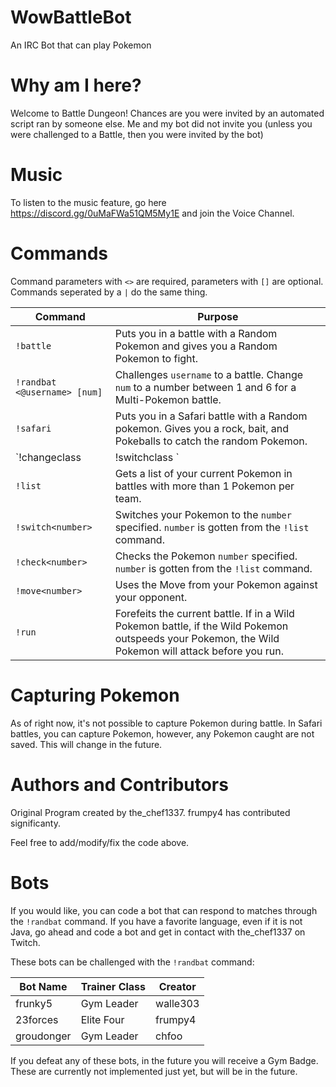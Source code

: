 # WowBattleBot
An IRC Bot that can play Pokemon

# Why am I here?
Welcome to Battle Dungeon! Chances are you were invited by an automated script ran by someone else. Me and my bot did not invite you (unless you were challenged to a Battle, then you were invited by the bot)

# Music
To listen to the music feature, go here https://discord.gg/0uMaFWa51QM5My1E and join the Voice Channel.

# Commands
Command parameters with `<>` are required, parameters with `[]` are optional. Commands seperated by a `|` do the same thing.

| Command  | Purpose |
| ------------- | ------------- |
| `!battle`  | Puts you in a battle with a Random Pokemon and gives you a Random Pokemon to fight.  |
| `!randbat <@username> [num]`  | Challenges `username` to a battle. Change `num` to a number between 1 and 6 for a Multi-Pokemon battle.  |
| `!safari` | Puts you in a Safari battle with a Random pokemon. Gives you a rock, bait, and Pokeballs to catch the random Pokemon. |
| `!changeclass <class> | !switchclass <class>`| Changes your Trainer Class. Cannot be "Gym Leader", "Champion", "Elite Four" or any other protected class.
| `!list` | Gets a list of your current Pokemon in battles with more than 1 Pokemon per team. |
| `!switch<number>` | Switches your Pokemon to the `number` specified. `number` is gotten from the `!list` command. |
| `!check<number>` | Checks the Pokemon `number` specified. `number` is gotten from the `!list` command. |
| `!move<number>` | Uses the Move from your Pokemon against your opponent. |
| `!run` | Forefeits the current battle. If in a Wild Pokemon battle, if the Wild Pokemon outspeeds your Pokemon, the Wild Pokemon will attack before you run.|
# Capturing Pokemon

As of right now, it's not possible to capture Pokemon during battle. In Safari battles, you can capture Pokemon, however, any Pokemon caught are not saved. This will change in the future.


# Authors and Contributors

Original Program created by the_chef1337. frumpy4 has contributed significanty.

Feel free to add/modify/fix the code above.

# Bots

If you would like, you can code a bot that can respond to matches through the `!randbat` command. If you have a favorite language, even if it is not Java, go ahead and code a bot and get in contact with the_chef1337 on Twitch.


These bots can be challenged with the `!randbat` command:


| Bot Name | Trainer Class | Creator |
| ------------- | ------------- | ------------- |
| frunky5 | Gym Leader | walle303 |
| 23forces | Elite Four | frumpy4 |
| groudonger | Gym Leader | chfoo |

If you defeat any of these bots, in the future you will receive a Gym Badge. These are currently not implemented just yet, but will be in the future.
